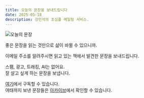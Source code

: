 ```yaml
---
title: 오늘의 문장을 보내드립니다
date: 2025-05-18
description: 강민석의 초심플 메일링 서비스.
---
```


![오늘의 문장](https://bear-images.sfo2.cdn.digitaloceanspaces.com/us/20250518_205452.webp)

좋은 문장을 읽는 것만으로 삶이 바뀔 수 있으니까.

이메일 주소를 알려주시면 읽고 있는 책에서 발견한 문장을 보내드립니다.

스팸, 광고, 트래킹, AI는 없어요.\
잘 살고 싶게 하는 문장을 보냅니다.

[여기](https://tally.so/r/wzkgLa)에서 구독할 수 있습니다.\
여태까지 보낸 문장들은 [아카이브](https://kangminsuk.com/sentences/)에서 확인할 수 있습니다.